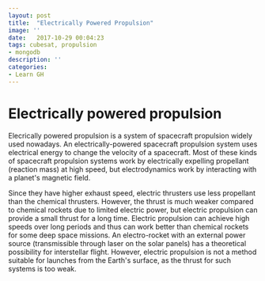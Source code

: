 ```yaml
---
layout: post
title:  "Electrically Powered Propulsion"
image: ''
date:   2017-10-29 00:04:23
tags: cubesat, propulsion
- mongodb
description: ''
categories:
- Learn GH 
---
```


# Electrically powered propulsion

Elecrically powered propulsion is a system of spacecraft propulsion widely used nowadays. An electrically-powered spacecraft propulsion system uses electrical energy to change the velocity of a spacecraft. Most of these kinds of spacecraft propulsion systems work by electrically expelling propellant (reaction mass) at high speed, but electrodynamics work by interacting with a planet's magnetic field.

Since they have higher exhaust speed, electric thrusters use less propellant than the chemical thrusters. However, the thrust is much weaker compared to chemical rockets due to limited electric power, but electric propulsion can provide a small thrust for a long time. Electric propulsion can achieve high speeds over long periods and thus can work better than chemical rockets for some deep space missions. An electro-rocket with an external power source (transmissible through laser on the solar panels) has a theoretical possibility for interstellar flight. However, electric propulsion is not a method suitable for launches from the Earth's surface, as the thrust for such systems is too weak.
